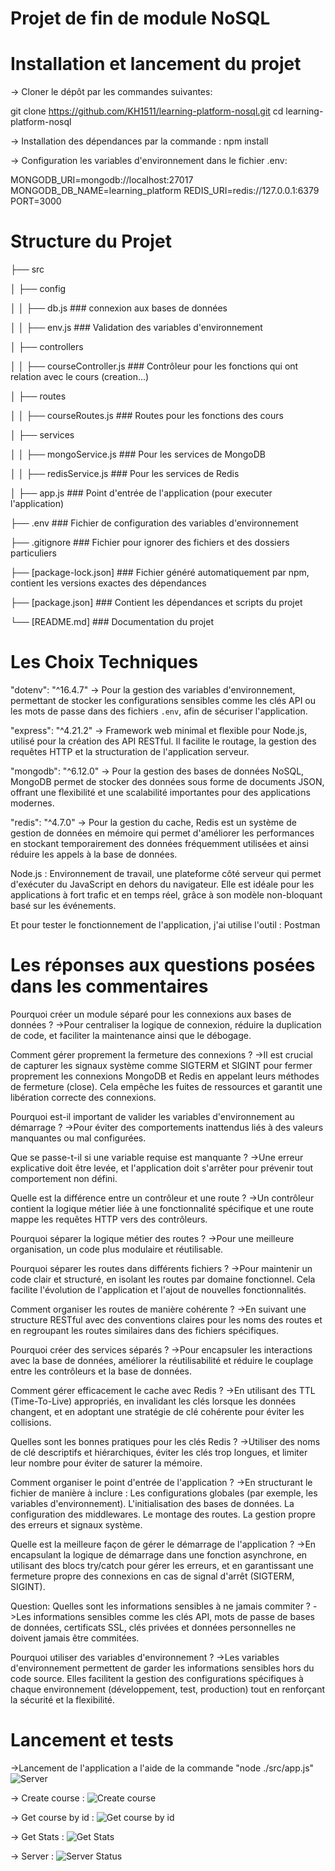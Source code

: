 # Projet de fin de module NoSQL

# Installation et lancement du projet

-> Cloner le dépôt par les commandes suivantes:

git clone https://github.com/KH1511/learning-platform-nosql.git
cd learning-platform-nosql

-> Installation des dépendances par la commande :
npm install

-> Configuration les variables d'environnement dans le fichier .env:

MONGODB_URI=mongodb://localhost:27017
MONGODB_DB_NAME=learning_platform
REDIS_URI=redis://127.0.0.1:6379
PORT=3000


# Structure du Projet

├── src

│   ├── config

│   │   ├── db.js                ### connexion aux bases de données

│   │   ├── env.js               ### Validation des variables d'environnement

│   ├── controllers

│   │   ├── courseController.js  ### Contrôleur pour les fonctions qui ont relation avec le cours (creation...)

│   ├── routes

│   │   ├── courseRoutes.js      ### Routes pour les fonctions des cours

│   ├── services

│   │   ├── mongoService.js      ### Pour les services de MongoDB

│   │   ├── redisService.js      ### Pour les services de Redis

│   ├── app.js                   ### Point d'entrée de l'application (pour executer l'application)

├── .env                         ### Fichier de configuration des variables d'environnement

├── .gitignore                   ### Fichier pour ignorer des fichiers et des dossiers particuliers

├── [package-lock.json]          ### Fichier généré automatiquement par npm, contient les versions exactes des dépendances

├── [package.json]               ### Contient les dépendances et scripts du projet

└── [README.md]                  ### Documentation du projet

# Les Choix Techniques 

   "dotenv": "^16.4.7"  -> Pour la gestion des variables d'environnement, permettant de stocker les configurations sensibles comme les clés API ou les mots de passe dans des fichiers `.env`, afin de sécuriser l'application.
   
   "express": "^4.21.2" -> Framework web minimal et flexible pour Node.js, utilisé pour la création des API RESTful. Il facilite le routage, la gestion des requêtes HTTP et la structuration de l'application serveur.
   
   "mongodb": "^6.12.0" -> Pour la gestion des bases de données NoSQL, MongoDB permet de stocker des données sous forme de documents JSON, offrant une flexibilité et une scalabilité importantes pour des applications modernes.
   
   "redis": "^4.7.0"    -> Pour la gestion du cache, Redis est un système de gestion de données en mémoire qui permet d'améliorer les performances en stockant temporairement des données fréquemment utilisées et ainsi réduire les appels à la base de données.
   
   Node.js : Environnement de travail, une plateforme côté serveur qui permet d'exécuter du JavaScript en dehors du navigateur. Elle est idéale pour les applications à fort trafic et en temps réel, grâce à son modèle non-bloquant basé sur les événements.

   Et pour tester le fonctionnement de l'application, j'ai utilise l'outil : Postman

   # Les réponses aux questions posées dans les commentaires

   Pourquoi créer un module séparé pour les connexions aux bases de données ?
     ->Pour centraliser la logique de connexion, réduire la duplication de code, et faciliter la maintenance ainsi que le débogage. 

   Comment gérer proprement la fermeture des connexions ?
      ->Il est crucial de capturer les signaux système comme SIGTERM et SIGINT pour fermer proprement les connexions MongoDB et Redis en appelant leurs méthodes de fermeture (close). Cela empêche les fuites de ressources et garantit une libération correcte des connexions.

   Pourquoi est-il important de valider les variables d'environnement au démarrage ?
      ->Pour éviter des comportements inattendus liés à des valeurs manquantes ou mal configurées.

   Que se passe-t-il si une variable requise est manquante ?
      ->Une erreur explicative doit être levée, et l'application doit s'arrêter pour prévenir tout comportement non défini.

   Quelle est la différence entre un contrôleur et une route ?
      ->Un contrôleur contient la logique métier liée à une fonctionnalité spécifique et une route mappe les requêtes HTTP vers des contrôleurs.

   Pourquoi séparer la logique métier des routes ?
      ->Pour une meilleure organisation, un code plus modulaire et réutilisable.

   Pourquoi séparer les routes dans différents fichiers ?
      ->Pour maintenir un code clair et structuré, en isolant les routes par domaine fonctionnel. Cela facilite l'évolution de l'application et l'ajout de nouvelles fonctionnalités.

   Comment organiser les routes de manière cohérente ?
      ->En suivant une structure RESTful avec des conventions claires pour les noms des routes et en regroupant les routes similaires dans des fichiers spécifiques.

   Pourquoi créer des services séparés ?
      ->Pour encapsuler les interactions avec la base de données, améliorer la réutilisabilité et réduire le couplage entre les contrôleurs et la base de données.

   Comment gérer efficacement le cache avec Redis ?
      ->En utilisant des TTL (Time-To-Live) appropriés, en invalidant les clés lorsque les données changent, et en adoptant une stratégie de clé cohérente pour éviter les collisions.

   Quelles sont les bonnes pratiques pour les clés Redis ?
      ->Utiliser des noms de clé descriptifs et hiérarchiques, éviter les clés trop longues, et limiter leur nombre pour éviter de saturer la mémoire.

   Comment organiser le point d'entrée de l'application ?
      ->En structurant le fichier de manière à inclure :
        Les configurations globales (par exemple, les variables d'environnement).
        L'initialisation des bases de données.
        La configuration des middlewares.
        Le montage des routes.
        La gestion propre des erreurs et signaux système.

   Quelle est la meilleure façon de gérer le démarrage de l'application ?
        ->En encapsulant la logique de démarrage dans une fonction asynchrone, en utilisant des blocs try/catch pour gérer les erreurs, et en garantissant une fermeture propre des connexions en cas de signal d'arrêt (SIGTERM, SIGINT).

   Question: Quelles sont les informations sensibles à ne jamais commiter ?
        ->Les informations sensibles comme les clés API, mots de passe de bases de données, certificats SSL, clés privées et données personnelles ne doivent jamais être commitées. 

   Pourquoi utiliser des variables d'environnement ?
        ->Les variables d'environnement permettent de garder les informations sensibles hors du code source. Elles facilitent la gestion des configurations spécifiques à chaque environnement (développement, test, production) tout en renforçant la sécurité et la flexibilité.

# Lancement et tests 

   ->Lancement de l'application a l'aide de la commande "node ./src/app.js"
   ![Server](/images/server1.png)
   
   -> Create course : 
   ![Create course](/images/insertion%20d'un%20cours.png)

   -> Get course by id :
   ![Get course by id](/images/get%20by%20Id.png)

   -> Get Stats :
   ![Get Stats](/images/get%20Stats.png)

   -> Server :
   ![Server Status](/images/server.png)

